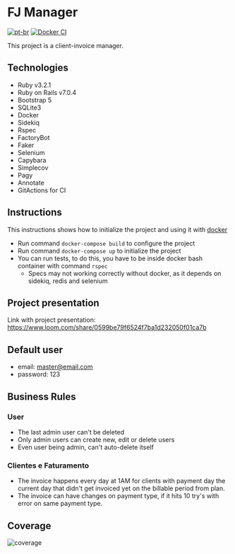
# FJ Manager
[![pt-br](https://img.shields.io/badge/lang-pt--br-green.svg)](https://github.com/felipeejunges/fj-manager/blob/main/README.pt-br.md)
[![Docker CI](https://github.com/felipeejunges/fj-manager/actions/workflows/dockerci.yml/badge.svg?branch=main)](https://github.com/felipeejunges/fj-manager/actions/workflows/dockerci.yml?query=branch%3Amain)

This project is a client-invoice manager.

## Technologies

- Ruby v3.2.1
- Ruby on Rails v7.0.4
- Bootstrap 5
- SQLite3
- Docker
- Sidekiq
- Rspec
- FactoryBot
- Faker
- Selenium
- Capybara
- Simplecov
- Pagy
- Annotate
- GitActions for CI

## Instructions

This instructions shows how to initialize the project and using it with [docker](https://docs.docker.com/engine/install/ubuntu/)

- Run command `docker-compose build` to configure the project
- Run command `docker-compose up` to initialize the project
- You can run tests, to do this, you have to be inside docker bash container with command `rspec`
    - Specs may not working correctly without docker, as it depends on sidekiq, redis and selenium

## Project presentation
Link with project presentation: https://www.loom.com/share/0599be79f6524f7ba1d232050f01ca7b

## Default user
- email: master@email.com
- password: 123

## Business Rules

### User
- The last admin user can't be deleted
- Only admin users can create new, edit or delete users
- Even user being admin, can't auto-delete itself

### Clientes e Faturamento
- The invoice happens every day at 1AM for clients with payment day the current day that didn't get invoiced yet on the billable period from plan.
- The invoice can have changes on payment type, if it hits 10 try's with error on same payment type.

## Coverage

![coverage](https://github.com/felipeejunges/fj-manager/assets/20795458/c4e1f81e-a302-4896-8bbd-3cc8973965cb)
